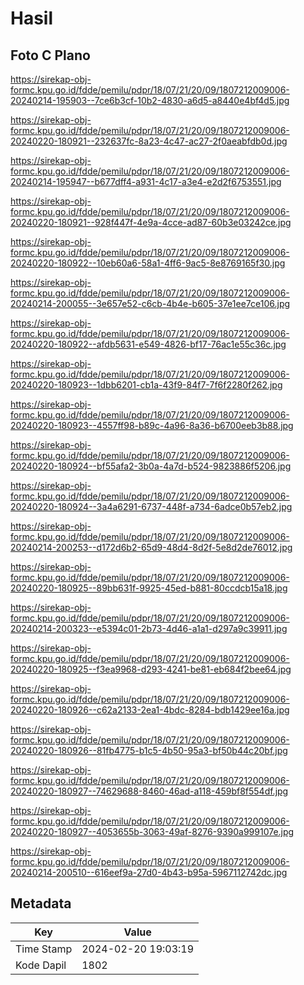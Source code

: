 # Hasil

## Foto C Plano

https://sirekap-obj-formc.kpu.go.id/fdde/pemilu/pdpr/18/07/21/20/09/1807212009006-20240214-195903--7ce6b3cf-10b2-4830-a6d5-a8440e4bf4d5.jpg

https://sirekap-obj-formc.kpu.go.id/fdde/pemilu/pdpr/18/07/21/20/09/1807212009006-20240220-180921--232637fc-8a23-4c47-ac27-2f0aeabfdb0d.jpg

https://sirekap-obj-formc.kpu.go.id/fdde/pemilu/pdpr/18/07/21/20/09/1807212009006-20240214-195947--b677dff4-a931-4c17-a3e4-e2d2f6753551.jpg

https://sirekap-obj-formc.kpu.go.id/fdde/pemilu/pdpr/18/07/21/20/09/1807212009006-20240220-180921--928f447f-4e9a-4cce-ad87-60b3e03242ce.jpg

https://sirekap-obj-formc.kpu.go.id/fdde/pemilu/pdpr/18/07/21/20/09/1807212009006-20240220-180922--10eb60a6-58a1-4ff6-9ac5-8e8769165f30.jpg

https://sirekap-obj-formc.kpu.go.id/fdde/pemilu/pdpr/18/07/21/20/09/1807212009006-20240214-200055--3e657e52-c6cb-4b4e-b605-37e1ee7ce106.jpg

https://sirekap-obj-formc.kpu.go.id/fdde/pemilu/pdpr/18/07/21/20/09/1807212009006-20240220-180922--afdb5631-e549-4826-bf17-76ac1e55c36c.jpg

https://sirekap-obj-formc.kpu.go.id/fdde/pemilu/pdpr/18/07/21/20/09/1807212009006-20240220-180923--1dbb6201-cb1a-43f9-84f7-7f6f2280f262.jpg

https://sirekap-obj-formc.kpu.go.id/fdde/pemilu/pdpr/18/07/21/20/09/1807212009006-20240220-180923--4557ff98-b89c-4a96-8a36-b6700eeb3b88.jpg

https://sirekap-obj-formc.kpu.go.id/fdde/pemilu/pdpr/18/07/21/20/09/1807212009006-20240220-180924--bf55afa2-3b0a-4a7d-b524-9823886f5206.jpg

https://sirekap-obj-formc.kpu.go.id/fdde/pemilu/pdpr/18/07/21/20/09/1807212009006-20240220-180924--3a4a6291-6737-448f-a734-6adce0b57eb2.jpg

https://sirekap-obj-formc.kpu.go.id/fdde/pemilu/pdpr/18/07/21/20/09/1807212009006-20240214-200253--d172d6b2-65d9-48d4-8d2f-5e8d2de76012.jpg

https://sirekap-obj-formc.kpu.go.id/fdde/pemilu/pdpr/18/07/21/20/09/1807212009006-20240220-180925--89bb631f-9925-45ed-b881-80ccdcb15a18.jpg

https://sirekap-obj-formc.kpu.go.id/fdde/pemilu/pdpr/18/07/21/20/09/1807212009006-20240214-200323--e5394c01-2b73-4d46-a1a1-d297a9c39911.jpg

https://sirekap-obj-formc.kpu.go.id/fdde/pemilu/pdpr/18/07/21/20/09/1807212009006-20240220-180925--f3ea9968-d293-4241-be81-eb684f2bee64.jpg

https://sirekap-obj-formc.kpu.go.id/fdde/pemilu/pdpr/18/07/21/20/09/1807212009006-20240220-180926--c62a2133-2ea1-4bdc-8284-bdb1429ee16a.jpg

https://sirekap-obj-formc.kpu.go.id/fdde/pemilu/pdpr/18/07/21/20/09/1807212009006-20240220-180926--81fb4775-b1c5-4b50-95a3-bf50b44c20bf.jpg

https://sirekap-obj-formc.kpu.go.id/fdde/pemilu/pdpr/18/07/21/20/09/1807212009006-20240220-180927--74629688-8460-46ad-a118-459bf8f554df.jpg

https://sirekap-obj-formc.kpu.go.id/fdde/pemilu/pdpr/18/07/21/20/09/1807212009006-20240220-180927--4053655b-3063-49af-8276-9390a999107e.jpg

https://sirekap-obj-formc.kpu.go.id/fdde/pemilu/pdpr/18/07/21/20/09/1807212009006-20240214-200510--616eef9a-27d0-4b43-b95a-5967112742dc.jpg


## Metadata

| Key        | Value               |
| ---------- | ------------------- |
| Time Stamp | 2024-02-20 19:03:19 |
| Kode Dapil | 1802                |



